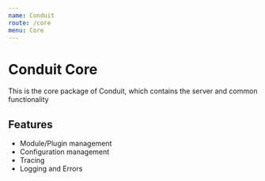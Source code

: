 ```yaml
---
name: Conduit
route: /core
menu: Core
---
```


# Conduit Core
This is the core package of Conduit, which contains the server and common functionality

## Features
- Module/Plugin management
- Configuration management
- Tracing 
- Logging and Errors
